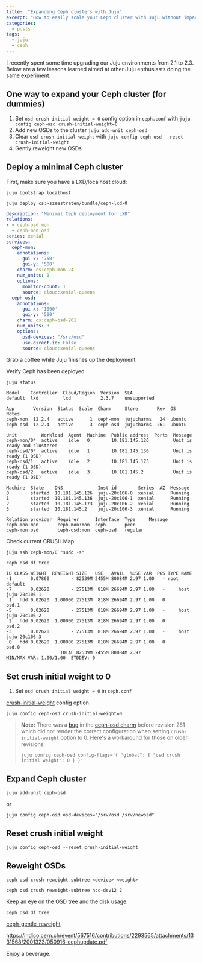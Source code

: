 ```yaml
---
title:  "Expanding Ceph clusters with Juju"
excerpt: "How to easily scale your Ceph cluster with Juju without impacting performance (too much)" 
categories:
  - posts
tags:
  - juju
  - ceph
---
```


I recently spent some time upgrading our Juju environments from 2.1 to 2.3. Below are a few lessons learned aimed at other Juju enthusiasts doing the same experiment.

## One way to expand your Ceph cluster (for dummies)

1. Set `osd crush initial weight = 0` config option in `ceph.conf` with `juju config ceph-osd crush-initial-weight=0`
2. Add new OSDs to the cluster `juju add-unit ceph-osd`
3. Clear `osd crush initial weight` with `juju config ceph-osd --reset crush-initial-weight`
4. Gently reweight new OSDs

## Deploy a minimal Ceph cluster

First, make sure you have a LXD/localhost cloud:

```shell
juju bootstrap localhost
```



```shell
juju deploy cs:~szeestraten/bundle/ceph-lxd-0
```

```yaml
description: "Minimal Ceph deployment for LXD"
relations:
- - ceph-osd:mon
  - ceph-mon:osd
series: xenial
services:
  ceph-mon:
    annotations:
      gui-x: '750'
      gui-y: '500'
    charm: cs:ceph-mon-24
    num_units: 1
    options:
      monitor-count: 1
      source: cloud:xenial-queens
  ceph-osd:
    annotations:
      gui-x: '1000'
      gui-y: '500'
    charm: cs:ceph-osd-261
    num_units: 3
    options:
      osd-devices: "/srv/osd"
      use-direct-io: False
      source: cloud:xenial-queens
```

Grab a coffee while Juju finishes up the deployment.

Verify Ceph has been deployed

```shell
juju status
```

```shell
Model    Controller  Cloud/Region  Version  SLA
default  lxd         lxd           2.3.7    unsupported

App       Version  Status  Scale  Charm     Store       Rev  OS      Notes
ceph-mon  12.2.4   active      1  ceph-mon  jujucharms   24  ubuntu
ceph-osd  12.2.4   active      3  ceph-osd  jujucharms  261  ubuntu

Unit         Workload  Agent  Machine  Public address  Ports  Message
ceph-mon/0*  active    idle   0        10.181.145.126         Unit is ready and clustered
ceph-osd/0*  active    idle   1        10.181.145.136         Unit is ready (1 OSD)
ceph-osd/1   active    idle   2        10.181.145.173         Unit is ready (1 OSD)
ceph-osd/2   active    idle   3        10.181.145.2           Unit is ready (1 OSD)

Machine  State    DNS             Inst id        Series  AZ  Message
0        started  10.181.145.126  juju-20c106-0  xenial      Running
1        started  10.181.145.136  juju-20c106-1  xenial      Running
2        started  10.181.145.173  juju-20c106-2  xenial      Running
3        started  10.181.145.2    juju-20c106-3  xenial      Running

Relation provider  Requirer      Interface  Type     Message
ceph-mon:mon       ceph-mon:mon  ceph       peer
ceph-mon:osd       ceph-osd:mon  ceph-osd   regular
```

Check current CRUSH Map

```shell
juju ssh ceph-mon/0 "sudo -s"
```

```shell
ceph osd df tree
```

```shell
ID CLASS WEIGHT  REWEIGHT SIZE   USE   AVAIL  %USE VAR  PGS TYPE NAME
-1       0.07860        - 82539M 2455M 80084M 2.97 1.00   - root default
-7       0.02620        - 27513M  818M 26694M 2.97 1.00   -     host juju-20c106-1
 1   hdd 0.02620  1.00000 27513M  818M 26694M 2.97 1.00   0         osd.1
-5       0.02620        - 27513M  818M 26694M 2.97 1.00   -     host juju-20c106-2
 2   hdd 0.02620  1.00000 27513M  818M 26694M 2.97 1.00   0         osd.2
-3       0.02620        - 27513M  818M 26694M 2.97 1.00   -     host juju-20c106-3
 0   hdd 0.02620  1.00000 27513M  818M 26694M 2.97 1.00   0         osd.0
                    TOTAL 82539M 2455M 80084M 2.97
MIN/MAX VAR: 1.00/1.00  STDDEV: 0
```

## Set crush initial weight to 0

1. Set `osd crush initial weight = 0` in `ceph.conf`

[crush-initial-weight](https://jujucharms.com/ceph-osd/#charm-config-crush-initial-weight) config option

```shell
juju config ceph-osd crush-initial-weight=0
```

> **Note:** There was a [bug](https://bugs.launchpad.net/charm-ceph-osd/+bug/1764077) in the [ceph-osd charm](https://jujucharms.com/ceph-osd/) before revision 261 which did not render the correct configuration when setting `crush-initial-weight` option to 0.
> Here's a workaround for those on older revisions:
>```shell
> juju config ceph-osd config-flags='{ "global": { "osd crush initial weight": 0 } }'
>```

## Expand Ceph cluster

```shell
juju add-unit ceph-osd
```

or

```shell
juju config ceph-osd osd-devices="/srv/osd /srv/newosd"
```

## Reset crush initial weight

```shell
juju config ceph-osd --reset crush-initial-weight
```

## Reweight OSDs

```shell
ceph osd crush reweight-subtree <device> <weight>
```

```shell
ceph osd crush reweight-subtree hcc-dev12 2
```

Keep an eye on the OSD tree and the disk usage.

```shell
ceph osd df tree
```

[ceph-gentle-reweight](https://github.com/cernceph/ceph-scripts/blob/master/tools/ceph-gentle-reweight)

https://indico.cern.ch/event/567516/contributions/2293565/attachments/1331568/2001323/050916-cephupdate.pdf


Enjoy a beverage.